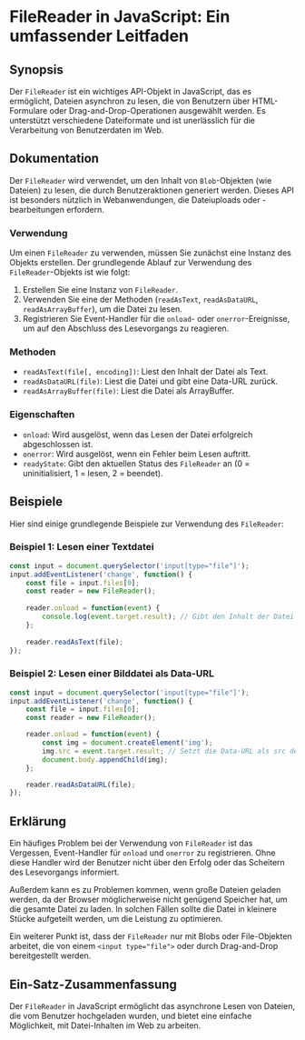 <!--
Meta Description: # FileReader in JavaScript: Ein umfassender Leitfaden ## Synopsis Der `FileReader` ist ein wichtiges API-Objekt in JavaScript, das es ermöglicht, Date...
Meta Keywords: die, filereader, der, file, lesen
-->

# FileReader in JavaScript: Ein umfassender Leitfaden

## Synopsis
Der `FileReader` ist ein wichtiges API-Objekt in JavaScript, das es ermöglicht, Dateien asynchron zu lesen, die von Benutzern über HTML-Formulare oder Drag-and-Drop-Operationen ausgewählt werden. Es unterstützt verschiedene Dateiformate und ist unerlässlich für die Verarbeitung von Benutzerdaten im Web.

## Dokumentation
Der `FileReader` wird verwendet, um den Inhalt von `Blob`-Objekten (wie Dateien) zu lesen, die durch Benutzeraktionen generiert werden. Dieses API ist besonders nützlich in Webanwendungen, die Dateiuploads oder -bearbeitungen erfordern.

### Verwendung
Um einen `FileReader` zu verwenden, müssen Sie zunächst eine Instanz des Objekts erstellen. Der grundlegende Ablauf zur Verwendung des `FileReader`-Objekts ist wie folgt:

1. Erstellen Sie eine Instanz von `FileReader`.
2. Verwenden Sie eine der Methoden (`readAsText`, `readAsDataURL`, `readAsArrayBuffer`), um die Datei zu lesen.
3. Registrieren Sie Event-Handler für die `onload`- oder `onerror`-Ereignisse, um auf den Abschluss des Lesevorgangs zu reagieren.

### Methoden
- `readAsText(file[, encoding])`: Liest den Inhalt der Datei als Text.
- `readAsDataURL(file)`: Liest die Datei und gibt eine Data-URL zurück.
- `readAsArrayBuffer(file)`: Liest die Datei als ArrayBuffer.

### Eigenschaften
- `onload`: Wird ausgelöst, wenn das Lesen der Datei erfolgreich abgeschlossen ist.
- `onerror`: Wird ausgelöst, wenn ein Fehler beim Lesen auftritt.
- `readyState`: Gibt den aktuellen Status des `FileReader` an (0 = uninitialisiert, 1 = lesen, 2 = beendet).

## Beispiele
Hier sind einige grundlegende Beispiele zur Verwendung des `FileReader`:

### Beispiel 1: Lesen einer Textdatei
```javascript
const input = document.querySelector('input[type="file"]');
input.addEventListener('change', function() {
    const file = input.files[0];
    const reader = new FileReader();
    
    reader.onload = function(event) {
        console.log(event.target.result); // Gibt den Inhalt der Datei aus
    };
    
    reader.readAsText(file);
});
```

### Beispiel 2: Lesen einer Bilddatei als Data-URL
```javascript
const input = document.querySelector('input[type="file"]');
input.addEventListener('change', function() {
    const file = input.files[0];
    const reader = new FileReader();

    reader.onload = function(event) {
        const img = document.createElement('img');
        img.src = event.target.result; // Setzt die Data-URL als src des Bildes
        document.body.appendChild(img);
    };

    reader.readAsDataURL(file);
});
```

## Erklärung
Ein häufiges Problem bei der Verwendung von `FileReader` ist das Vergessen, Event-Handler für `onload` und `onerror` zu registrieren. Ohne diese Handler wird der Benutzer nicht über den Erfolg oder das Scheitern des Lesevorgangs informiert. 

Außerdem kann es zu Problemen kommen, wenn große Dateien geladen werden, da der Browser möglicherweise nicht genügend Speicher hat, um die gesamte Datei zu laden. In solchen Fällen sollte die Datei in kleinere Stücke aufgeteilt werden, um die Leistung zu optimieren.

Ein weiterer Punkt ist, dass der `FileReader` nur mit Blobs oder File-Objekten arbeitet, die von einem `<input type="file">` oder durch Drag-and-Drop bereitgestellt werden.

## Ein-Satz-Zusammenfassung
Der `FileReader` in JavaScript ermöglicht das asynchrone Lesen von Dateien, die vom Benutzer hochgeladen wurden, und bietet eine einfache Möglichkeit, mit Datei-Inhalten im Web zu arbeiten.